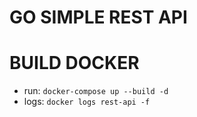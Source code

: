 
# GO SIMPLE REST API

# BUILD DOCKER
* run: `docker-compose up --build -d`
* logs: `docker logs rest-api -f`

